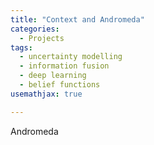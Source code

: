```yaml
---
title: "Context and Andromeda"
categories:
  - Projects
tags:
  - uncertainty modelling
  - information fusion
  - deep learning
  - belief functions
usemathjax: true

---
```

Andromeda
